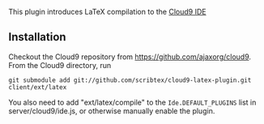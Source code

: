 This plugin introduces LaTeX compilation to the [Cloud9 IDE](https://github.com/ajaxorg/cloud9)

Installation
------------

Checkout the Cloud9 repository from https://github.com/ajaxorg/cloud9.
From the Cloud9 directory, run
   
    git submodule add git://github.com/scribtex/cloud9-latex-plugin.git client/ext/latex

You also need to add "ext/latex/compile" to the `Ide.DEFAULT_PLUGINS` list in
server/cloud9/ide.js, or otherwise manually enable the plugin.
